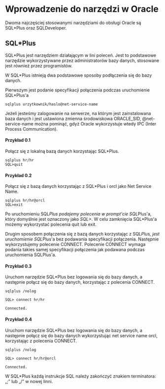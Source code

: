 # Wprowadzenie do narzędzi w Oracle

Dwoma najczęściej stosowanymi narzędziami do obsługi Oracle są SQL*Plus oraz SQLDeveloper.

## SQL*Plus

SQL*Plus jest narzędziem działającym w lini poleceń. Jest to podstawowe narzędzie wykorzystywane przez administratorów bazy danych, stosowane jest również przez programistów. 

W SQL*Plus istnieją dwa podstawowe sposoby podłączenia się do bazy danych.

Pierwszym jest podanie specyfikacji połączenia podczas uruchomienie SQL*Plus'a

```
sqlplus urzytkownik/haslo@net-service-name
```

Jeżeli jesteśmy zalogowanie na serwerze, na którym jest zainstalowana baza danych i jest ustawiona zmienna środowiskowa ORACLE_SID, @net-service-name można pominąć, gdyż Oracle wykorzystuje wtedy IPC (Inter Process Communication).

#### Przykład 0.1

Połącz się z lokalną bazą danych korzystając SQL*Plus.

```
sqlplus hr/hr
SQL>quit
```

#### Przykład 0.2

Połącz się z bazą danych korzystając z SQL*Plus i orcl jako Net Service Name.

```
sqlplus hr/hr@orcl
SQL>exit
```

Po uruchomieniu SQL*Plus podajemy polecenia w prompt'cie SQL*Plus'a, który domyślnie jest oznaczony jako *SQL>*. W celu zamknięcia SQL*Plus'a możemy wykorzystać polecenia quit lub exit.

Drugim sposobem połączenia się z bazą danych korzystając z SQL*Plus, jest uruchomienie SQL*Plus'a bez podawania specyfikacji połączenia. Następnie wykorzystujemy polecenie CONNECT. Polecenie CONNECT wymaga podania takies samej specyfikacji połączenia jak podawana podczas uruchomienia SQLPlus'a.

#### Przykład 0.3

Uruchom narzędzie SQL*Plus bez logowania się do bazy danych, a następnie połącz się do bazy danych, korzystając z polecenia CONNECT.

```
sqlplus /nolog

SQL> connect hr/hr

Connected.
```

#### Przykład 0.4

Uruchom narzędzie SQL*Plus bez logowania się do bazy danych, a następnie połącz się do bazy danych wykorzystując net service name orcl, korzystając z polecenia CONNECT.

```
sqlplus /nolog

SQL> connect hr/hr@orcl

Connected.
```

W SQL*Plus każdą instrukcje SQL należy zakończyć znakiem terminatora: „;” lub „/” w nowej linni.